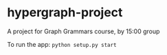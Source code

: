# hypergraph-project

A project for Graph Grammars course, by 15:00 group

To run the app:
`python setup.py start`
